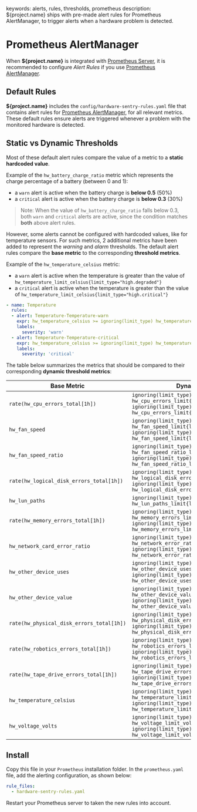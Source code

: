 keywords: alerts, rules, thresholds, prometheus
description: ${project.name} ships with pre-made alert rules for Prometheus AlertManager, to trigger alerts when a hardware problem is detected.

# Prometheus AlertManager

<!-- MACRO{toc|fromDepth=1|toDepth=2|id=toc} -->

When **${project.name}** is integrated with [Prometheus Server](prometheus.md), it is recommended to configure *Alert Rules* if you use [Prometheus AlertManager](https://prometheus.io/docs/alerting/latest/alertmanager/).

## Default Rules

**${project.name}** includes the `config/hardware-sentry-rules.yaml` file that contains alert rules for [Prometheus AlertManager](https://prometheus.io/docs/alerting/latest/alertmanager/), for all relevant metrics. These default rules ensure alerts are triggered whenever a problem with the monitored hardware is detected.

## Static vs Dynamic Thresholds

Most of these default alert rules compare the value of a metric to a **static hardcoded value**.

Example of the `hw_battery_charge_ratio` metric which represents the charge percentage of a battery (between 0 and 1):

* a `warn` alert is active when the battery charge is **below 0.5** (50%)
* a `critical` alert is active when the battery charge is **below 0.3** (30%)

> Note: When the value of `hw_battery_charge_ratio` falls below 0.3, both `warn` and `critical` alerts are active, since the condition matches **both** above alert rules.

However, some alerts cannot be configured with hardcoded values, like for temperature sensors. For such metrics, 2 additional metrics have been added to represent the *warning* and *alarm* thresholds. The default alert rules compare the **base metric** to the corresponding **threshold metrics**.

Example of the `hw_temperature_celsius` metric:

* a `warn` alert is active when the temperature is greater than the value of `hw_temperature_limit_celsius{limit_type="high.degraded"}`
* a `critical` alert is active when the temperature is greater than the value of `hw_temperature_limit_celsius{limit_type="high.critical"}`

```yaml
- name: Temperature
  rules:
  - alert: Temperature-Temperature-warn
    expr: hw_temperature_celsius >= ignoring(limit_type) hw_temperature_limit_celsius{limit_type="high.degraded"}
    labels:
      severity: 'warn'
  - alert: Temperature-Temperature-critical
    expr: hw_temperature_celsius >= ignoring(limit_type) hw_temperature_limit_celsius{limit_type="high.critical"}
    labels:
      severity: 'critical'
```

The table below summarizes the metrics that should be compared to their corresponding **dynamic threshold metrics**:

| Base Metric | Dynamic Threshold Metrics |
|---|---|
| `rate(hw_cpu_errors_total[1h])` | `ignoring(limit_type) hw_cpu_errors_limit{limit_type="degraded"}` <br/> `ignoring(limit_type) hw_cpu_errors_limit{limit_type="critical"}` |
| `hw_fan_speed` | `ignoring(limit_type) hw_fan_speed_limit{limit_type="low.degraded"}` <br/> `ignoring(limit_type) hw_fan_speed_limit{limit_type="low.critical"}` |
| `hw_fan_speed_ratio` | `ignoring(limit_type) hw_fan_speed_ratio_limit{limit_type="low.degraded"}` <br/> `ignoring(limit_type) hw_fan_speed_ratio_limit{limit_type="low.critical"}` |
| `rate(hw_logical_disk_errors_total[1h])` | `ignoring(limit_type) hw_logical_disk_errors_limit{limit_type="degraded"}` <br/> `ignoring(limit_type) hw_logical_disk_errors_limit{limit_type="critical"}` |
| `hw_lun_paths` | `ignoring(limit_type) hw_lun_paths_limit{limit_type="low.degraded"}` |
| `rate(hw_memory_errors_total[1h])` | `ignoring(limit_type) hw_memory_errors_limit{limit_type="degraded"}` <br/> `ignoring(limit_type) hw_memory_errors_limit{limit_type="critical"}` |
| `hw_network_card_error_ratio` | `ignoring(limit_type) hw_network_error_ratio_limit{limit_type="degraded"}` <br/> `ignoring(limit_type) hw_network_error_ratio_limit{limit_type="critical"}` |
| `hw_other_device_uses` | `ignoring(limit_type) hw_other_device_uses_limit{limit_type="degraded"}` <br/> `ignoring(limit_type) hw_other_device_uses_limit{limit_type="critical"}` |
| `hw_other_device_value` | `ignoring(limit_type) hw_other_device_value_limit{limit_type="degraded"}` <br/> `ignoring(limit_type) hw_other_device_value_limit{limit_type="critical"}` |
| `rate(hw_physical_disk_errors_total[1h])` | `ignoring(limit_type) hw_physical_disk_errors_limit{limit_type="degraded"}` <br/> `ignoring(limit_type) hw_physical_disk_errors_limit{limit_type="critical"}` |
| `rate(hw_robotics_errors_total[1h])` | `ignoring(limit_type) hw_robotics_errors_limit{limit_type="degraded"}` <br/> `ignoring(limit_type) hw_robotics_errors_limit{limit_type="critical"}` |
| `rate(hw_tape_drive_errors_total[1h])` | `ignoring(limit_type) hw_tape_drive_errors_limit{limit_type="degraded"}` <br/> `ignoring(limit_type) hw_tape_drive_errors_limit{limit_type="critical"}` |
| `hw_temperature_celsius` | `ignoring(limit_type) hw_temperature_limit_celsius{limit_type="high.degraded"}` <br/> `ignoring(limit_type) hw_temperature_limit_celsius{limit_type="high.critical"}` |
| `hw_voltage_volts` | `ignoring(limit_type) hw_voltage_limit_volts{limit_type="low.degraded"}` <br/> `ignoring(limit_type) hw_voltage_limit_volts{limit_type="low.critical"}` |

## Install

Copy this file in your `Prometheus` installation folder. In the `prometheus.yaml` file, add the alerting configuration, as shown below:

```yaml
rule_files:
  - hardware-sentry-rules.yaml
```

Restart your Prometheus server to taken the new rules into account.
